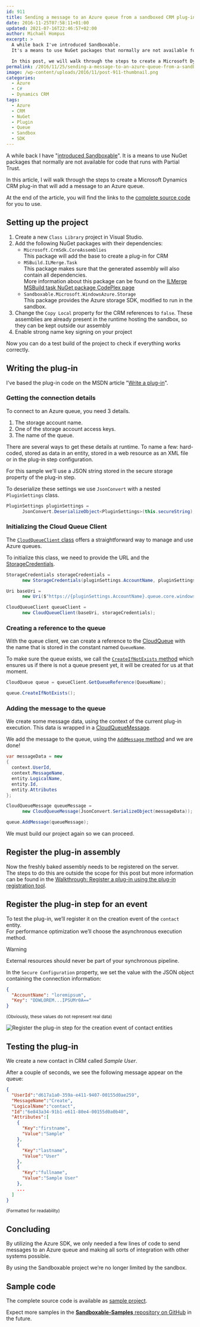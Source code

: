 ```yaml
---
id: 911
title: Sending a message to an Azure queue from a sandboxed CRM plug-in
date: 2016-11-25T07:58:11+01:00
updated: 2021-07-16T22:46:57+02:00
author: Michaël Hompus
excerpt: >
  A while back I've introduced Sandboxable.
  It's a means to use NuGet packages that normally are not available for code that runs with Partial Trust.

  In this post, we will walk through the steps to create a Microsoft Dynamics CRM plug-in that will add a message to an Azure queue.
permalink: /2016/11/25/sending-a-message-to-an-azure-queue-from-a-sandboxed-crm-plug-in/
image: /wp-content/uploads/2016/11/post-911-thumbnail.png
categories:
  - Azure
  - C#
  - Dynamics CRM
tags:
  - Azure
  - CRM
  - NuGet
  - Plugin
  - Queue
  - Sandbox
  - SDK
---
```


A while back I have "[introduced Sandboxable](/2016/07/13/introducing-sandboxable-use-your-favorite-azure-nuget-packages-in-a-sandbox-environment)".
It is a means to use NuGet packages that normally are not available for code that runs with Partial Trust.

In this article, I will walk through the steps to create a Microsoft Dynamics CRM plug-in that will add a message to an Azure queue.

<!--more-->

At the end of the article, you will find the links to the [complete source code](#sample-code) for you to use.

## Setting up the project

1. Create a new `Class Library` project in Visual Studio.
2. Add the following NuGet packages with their dependencies:
   - `Microsoft.CrmSdk.CoreAssemblies`  
      This package will add the base to create a plug-in for CRM
   - `MSBuild.ILMerge.Task`  
      This package makes sure that the generated assembly will also contain all dependencies.  
      More information about this package can be found on the [ILMerge MSBuild task NuGet package CodePlex page](https://web.archive.org/web/20200414123005/https://archive.codeplex.com/?p=ilmergemsbuild)
   - `Sandboxable.Microsoft.WindowsAzure.Storage`  
      This package provides the Azure storage SDK, modified to run in the sandbox.
3. Change the `Copy Local` property for the CRM references to `false`.
   These assemblies are already present in the runtime hosting the sandbox, so they can be kept outside our assembly
4. Enable strong name key signing on your project

Now you can do a test build of the project to check if everything works correctly.

## Writing the plug-in

I've based the plug-in code on the MSDN article "[Write a plug-in](<https://learn.microsoft.com/previous-versions/dynamicscrm-2016/developers-guide/gg328263(v=crm.8)>)".

### Getting the connection details

To connect to an Azure queue, you need 3 details.

1. The storage account name.
2. One of the storage account access keys.
3. The name of the queue.

There are several ways to get these details at runtime.
To name a few: hard-coded, stored as data in an entity,
stored in a web resource as an XML file or in the plug-in step configuration.

For this sample we'll use a JSON string stored in the secure storage property of the plug-in step.

To deserialize these settings we use `JsonConvert` with a nested `PluginSettings` class.

```csharp
PluginSettings pluginSettings =
      JsonConvert.DeserializeObject<PluginSettings>(this.secureString);
```

### Initializing the Cloud Queue Client

The [`CloudQueueClient` class](https://learn.microsoft.com/dotnet/api/microsoft.azure.storage.queue.cloudqueueclient?view=azure-dotnet-legacy) offers a straightforward way to manage and use Azure queues.

To initialize this class, we need to provide the URL and the [StorageCredentials](https://learn.microsoft.com/dotnet/api/microsoft.azure.storage.auth.storagecredentials?view=azure-dotnet-legacy).

```csharp
StorageCredentials storageCredentials =
      new StorageCredentials(pluginSettings.AccountName, pluginSettings.Key);

Uri baseUri =
      new Uri($"https://{pluginSettings.AccountName}.queue.core.windows.net");

CloudQueueClient queueClient =
      new CloudQueueClient(baseUri, storageCredentials);
```

### Creating a reference to the queue

With the queue client, we can create a reference to the [CloudQueue](https://learn.microsoft.com/dotnet/api/microsoft.azure.storage.queue.cloudqueue?view=azure-dotnet-legacy) with the name that is stored in the constant named `QueueName`.

To make sure the queue exists, we call the [`CreateIfNotExists` method](https://learn.microsoft.com/dotnet/api/microsoft.azure.storage.queue.cloudqueue.createifnotexists?view=azure-dotnet-legacy) which ensures us if there is not a queue present yet, it will be created for us at that moment.

```csharp
CloudQueue queue = queueClient.GetQueueReference(QueueName);

queue.CreateIfNotExists();
```

### Adding the message to the queue

We create some message data, using the context of the current plug-in execution.
This data is wrapped in a [CloudQueueMessage](https://learn.microsoft.com/dotnet/api/microsoft.azure.storage.queue.cloudqueuemessage?view=azure-dotnet-legacy).

We add the message to the queue,
using the [`AddMessage` method](https://learn.microsoft.com/dotnet/api/microsoft.azure.storage.queue.cloudqueue.addmessage?view=azure-dotnet-legacy) and we are done!

```csharp
var messageData = new
{
  context.UserId,
  context.MessageName,
  entity.LogicalName,
  entity.Id,
  entity.Attributes
};

CloudQueueMessage queueMessage =
      new CloudQueueMessage(JsonConvert.SerializeObject(messageData));

queue.AddMessage(queueMessage);
```

We must build our project again so we can proceed.

## Register the plug-in assembly

Now the freshly baked assembly needs to be registered on the server.  
The steps to do this are outside the scope for this post but more information can be found in the
[Walkthrough: Register a plug-in using the plug-in registration tool](<https://learn.microsoft.com/previous-versions/dynamicscrm-2016/developers-guide/gg309580(v=crm.8)>).

## Register the plug-in step for an event

To test the plug-in, we’ll register it on the creation event of the `contact` entity.  
For performance optimization we’ll choose the asynchronous execution method.

> [!WARNING]
> External resources should never be part of your synchronous pipeline.

In the `Secure Configuration` property, we set the value with the JSON object containing the connection information:

```json
{
  "AccountName": "loremipsum",
  "Key": "DDWLOREM...IPSUMr0A=="
}
```

<small>(Obviously, these values do not represent real data)</small>

![Register the plug-in step for the creation event of contact entities](/wp-content/uploads/2016/11/register-new-step.png)

## Testing the plug-in

We create a new contact in CRM called _Sample User_.

After a couple of seconds, we see the following message appear on the queue:

```json
{
  "UserId":"d617a1a0-359a-e411-9407-00155d0ae259",
  "MessageName":"Create",
  "LogicalName":"contact",
  "Id":"6e843a34-91b1-e611-80e4-00155d0a0b40",
  "Attributes":[
    {
      "Key":"firstname",
      "Value":"Sample"
    },
    {
      "Key":"lastname",
      "Value":"User"
    },
    {
      "Key":"fullname",
      "Value":"Sample User"
    },
    ...
  ]
}
```

<small>(Formatted for readability)</small>

## Concluding

By utilizing the Azure SDK, we only needed a few lines of code to send messages to an Azure queue and making all sorts of integration with other systems possible.

By using the Sandboxable project we’re no longer limited by the sandbox.

## Sample code

The complete source code is available as [sample project](https://github.com/Winvision/Sandboxable-Samples/tree/master/src/CrmQueue).

Expect more samples in the [**Sandboxable-Samples** repository on GitHub](https://github.com/Winvision/Sandboxable-Samples) in the future.
